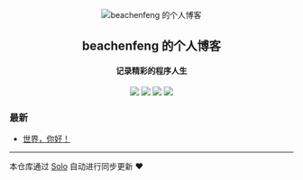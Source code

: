 <p align="center"><img alt="beachenfeng 的个人博客" src="https://static.b3log.org/images/brand/solo-32.png"></p><h2 align="center">
beachenfeng 的个人博客
</h2>

<h4 align="center">记录精彩的程序人生</h4>
<p align="center"><a title="beachenfeng 的个人博客" target="_blank" href="https://github.com/beachenfeng/solo-blog"><img src="https://img.shields.io/github/last-commit/beachenfeng/solo-blog.svg?style=flat-square&color=FF9900"></a>
<a title="GitHub repo size in bytes" target="_blank" href="https://github.com/beachenfeng/solo-blog"><img src="https://img.shields.io/github/repo-size/beachenfeng/solo-blog.svg?style=flat-square"></a>
<a title="Solo Version" target="_blank" href="https://github.com/b3log/solo/releases"><img src="https://img.shields.io/badge/solo-3.6.5-f1e05a.svg?style=flat-square&color=blueviolet"></a>
<a title="Hits" target="_blank" href="https://github.com/b3log/hits"><img src="https://hits.b3log.org/beachenfeng/solo-blog.svg"></a></p>

### 最新

* [世界，你好！](https://www.younged.cn/hello-solo)



---

本仓库通过 [Solo](https://github.com/b3log/solo) 自动进行同步更新 ❤️ 